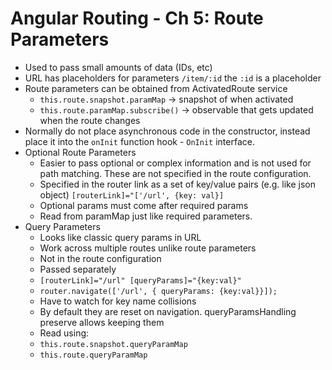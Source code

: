 # Angular Routing - Ch 5: Route Parameters
   
   * Used to pass small amounts of data (IDs, etc)
   * URL has placeholders for parameters `/item/:id` the `:id` is a placeholder
   * Route parameters can be obtained from ActivatedRoute service
       * `this.route.snapshot.paramMap` -> snapshot of when activated
       * `this.route.paramMap.subscribe()` -> observable that gets updated when the route changes
   * Normally do not place asynchronous code in the constructor, instead place it into the `onInit` function hook - `OnInit` interface.
   * Optional Route Parameters
       * Easier to pass optional or complex information and is not used for path matching. These are not specified in the route configuration.
       * Specified in the router link as a set of key/value pairs (e.g. like json object) `[routerLink]="['/url', {key: val}]`
       * Optional params must come after required params
       * Read from paramMap just like required parameters.
   * Query Parameters
       * Looks like classic query params in URL
       * Work across multiple routes unlike route parameters
       * Not in the route configuration
       * Passed separately
       * `[routerLink]="/url" [queryParams]="{key:val}"`
       * `router.navigate(['/url', { queryParams: {key:val}}]);`
       * Have to watch for key name collisions
       * By default they are reset on navigation. queryParamsHandling preserve allows keeping them
       * Read using:
       * `this.route.snapshot.queryParamMap`
       * `this.route.queryParamMap`